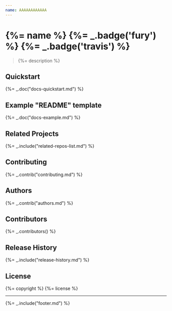 ```yaml
---
name: AAAAAAAAAAAA
---
```

# {%= name %} {%= _.badge('fury') %} {%= _.badge('travis') %}

> {%= description %}

## Quickstart
{%= _.doc("docs-quickstart.md") %}

## Example "README" template
{%= _.doc("docs-example.md") %}

## Related Projects
{%= _.include("related-repos-list.md") %}

## Contributing
{%= _.contrib("contributing.md") %}

## Authors
{%= _.contrib("authors.md") %}

## Contributors
{%= _.contributors() %}

## Release History
{%= _.include("release-history.md") %}

## License
{%= copyright %}
{%= license %}

***

{%= _.include("footer.md") %}